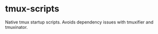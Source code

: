 tmux-scripts
============

Native tmux startup scripts. Avoids dependency issues with tmuxifier and tmuxinator.
